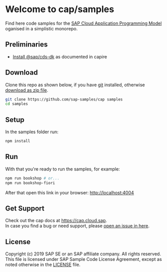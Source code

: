 # Welcome to cap/samples

Find here code samples for the [SAP Cloud Application Programming Model](https://cap.cloud.sap) oganised in a simplistic monorepo.

## Preliminaries

- [Install @sap/cds-dk](https://cap.cloud.sap/docs/get-started/) as documented in capire


## Download

Clone this repo as shown below, if you have [git](https://git-scm.com/downloads) installed,
otherwise [download as zip file](archive/master.zip).

```sh
git clone https://github.com/sap-samples/cap samples
cd samples
```

## Setup

In the samples folder run:
```sh
npm install
```

## Run

With that you're ready to run the samples, for example:
```sh
npm run bookshop # or...
npm run bookshop-fiori
```

After that open this link in your browser: <http://localhost:4004>


## Get Support

Check out the cap docs at https://cap.cloud.sap. <br>
In case you find a bug or need support, please [open an issue in here](https://github.com/SAP-samples/cloud-cap-samples/issues/new).


## License

Copyright (c) 2019 SAP SE or an SAP affiliate company. All rights reserved. This file is licensed under SAP Sample Code License Agreement, except as noted otherwise in the [LICENSE](/LICENSE) file.
